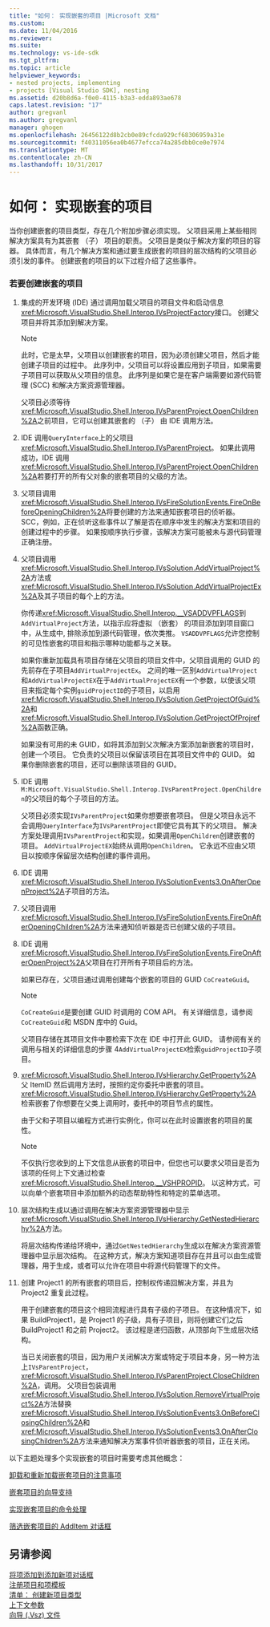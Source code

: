 ```yaml
---
title: "如何： 实现嵌套的项目 |Microsoft 文档"
ms.custom: 
ms.date: 11/04/2016
ms.reviewer: 
ms.suite: 
ms.technology: vs-ide-sdk
ms.tgt_pltfrm: 
ms.topic: article
helpviewer_keywords:
- nested projects, implementing
- projects [Visual Studio SDK], nesting
ms.assetid: d20b8d6a-f0e0-4115-b3a3-edda893ae678
caps.latest.revision: "17"
author: gregvanl
ms.author: gregvanl
manager: ghogen
ms.openlocfilehash: 26456122d8b2cb0e89cfcda929cf68306959a31e
ms.sourcegitcommit: f40311056ea0b4677efcca74a285dbb0ce0e7974
ms.translationtype: MT
ms.contentlocale: zh-CN
ms.lasthandoff: 10/31/2017
---
```

# <a name="how-to-implement-nested-projects"></a>如何： 实现嵌套的项目
当你创建嵌套的项目类型，存在几个附加步骤必须实现。 父项目采用上某些相同解决方案具有为其嵌套 （子） 项目的职责。 父项目是类似于解决方案的项目的容器。 具体而言，有几个解决方案和通过要生成嵌套的项目的层次结构的父项目必须引发的事件。 创建嵌套的项目的以下过程介绍了这些事件。  
  
### <a name="to-create-nested-projects"></a>若要创建嵌套的项目  
  
1.  集成的开发环境 (IDE) 通过调用加载父项目的项目文件和启动信息<xref:Microsoft.VisualStudio.Shell.Interop.IVsProjectFactory>接口。 创建父项目并将其添加到解决方案。  
  
    > [!NOTE]
    >  此时，它是太早，父项目以创建嵌套的项目，因为必须创建父项目，然后才能创建子项目的过程中。 此序列中，父项目可以将设置应用到子项目，如果需要子项目可以获取从父项目的信息。 此序列是如果它是在客户端需要如源代码管理 (SCC) 和解决方案资源管理器。  
  
     父项目必须等待<xref:Microsoft.VisualStudio.Shell.Interop.IVsParentProject.OpenChildren%2A>之前项目，它可以创建其嵌套的 （子） 由 IDE 调用方法。  
  
2.  IDE 调用`QueryInterface`上的父项目<xref:Microsoft.VisualStudio.Shell.Interop.IVsParentProject>。 如果此调用成功，IDE 调用<xref:Microsoft.VisualStudio.Shell.Interop.IVsParentProject.OpenChildren%2A>若要打开的所有父对象的嵌套项目的父级的方法。  
  
3.  父项目调用<xref:Microsoft.VisualStudio.Shell.Interop.IVsFireSolutionEvents.FireOnBeforeOpeningChildren%2A>将要创建的方法来通知嵌套项目的侦听器。 SCC，例如，正在侦听这些事件以了解是否在顺序中发生的解决方案和项目的创建过程中的步骤。 如果按顺序执行步骤，该解决方案可能被未与源代码管理正确注册。  
  
4.  父项目调用<xref:Microsoft.VisualStudio.Shell.Interop.IVsSolution.AddVirtualProject%2A>方法或<xref:Microsoft.VisualStudio.Shell.Interop.IVsSolution.AddVirtualProjectEx%2A>及其子项目的每个上的方法。  
  
     你传递<xref:Microsoft.VisualStudio.Shell.Interop.__VSADDVPFLAGS>到`AddVirtualProject`方法，以指示应将虚拟 （嵌套） 的项目添加到项目窗口中，从生成中, 排除添加到源代码管理，依次类推。 `VSADDVPFLAGS`允许您控制的可见性嵌套的项目和指示哪种功能都与之关联。  
  
     如果你重新加载具有项目存储在父项目的项目文件中，父项目调用的 GUID 的先前存在子项目`AddVirtualProjectEx`。 之间的唯一区别`AddVirtualProject`和`AddVirtualProjectEX`在于`AddVirtualProjectEX`有一个参数，以使该父项目来指定每个实例`guidProjectID`的子项目，以启用<xref:Microsoft.VisualStudio.Shell.Interop.IVsSolution.GetProjectOfGuid%2A>和<xref:Microsoft.VisualStudio.Shell.Interop.IVsSolution.GetProjectOfProjref%2A>函数正确。  
  
     如果没有可用的未 GUID，如将其添加到父次解决方案添加新嵌套的项目时，创建一个项目。 它负责的父项目以保留该项目在其项目文件中的 GUID。 如果你删除嵌套的项目，还可以删除该项目的 GUID。  
  
5.  IDE 调用`M:Microsoft.VisualStudio.Shell.Interop.IVsParentProject.OpenChildren`的父项目的每个子项目的方法。  
  
     父项目必须实现`IVsParentProject`如果你想要嵌套项目。 但是父项目永远不会调用`QueryInterface`为`IVsParentProject`即使它具有其下的父项目。 解决方案处理调用`IVsParentProject`和实现，如果调用`OpenChildren`创建嵌套的项目。 `AddVirtualProjectEX`始终从调用`OpenChildren`。 它永远不应由父项目以按顺序保留层次结构创建的事件调用。  
  
6.  IDE 调用<xref:Microsoft.VisualStudio.Shell.Interop.IVsSolutionEvents3.OnAfterOpenProject%2A>子项目的方法。  
  
7.  父项目调用<xref:Microsoft.VisualStudio.Shell.Interop.IVsFireSolutionEvents.FireOnAfterOpeningChildren%2A>方法来通知侦听器是否已创建父级的子项目。  
  
8.  IDE 调用<xref:Microsoft.VisualStudio.Shell.Interop.IVsFireSolutionEvents.FireOnAfterOpenProject%2A>父项目在打开所有子项目后的方法。  
  
     如果已存在，父项目通过调用创建每个嵌套的项目的 GUID `CoCreateGuid`。  
  
    > [!NOTE]
    >  `CoCreateGuid`是要创建 GUID 时调用的 COM API。 有关详细信息，请参阅`CoCreateGuid`和 MSDN 库中的 Guid。  
  
     父项目存储在其项目文件中要检索下次在 IDE 中打开此 GUID。 请参阅有关的调用与相关的详细信息的步骤 4`AddVirtualProjectEX`检索`guidProjectID`子项目。  
  
9. <xref:Microsoft.VisualStudio.Shell.Interop.IVsHierarchy.GetProperty%2A>父 ItemID 然后调用方法时，按照约定你委托中嵌套的项目。 <xref:Microsoft.VisualStudio.Shell.Interop.IVsHierarchy.GetProperty%2A>检索嵌套了你想要在父类上调用时，委托中的项目节点的属性。  
  
     由于父和子项目以编程方式进行实例化，你可以在此时设置嵌套的项目的属性。  
  
    > [!NOTE]
    >  不仅执行您收到的上下文信息从嵌套的项目中，但您也可以要求父项目是否为该项的任何上下文通过检查<xref:Microsoft.VisualStudio.Shell.Interop.__VSHPROPID>。 以这种方式，可以向单个嵌套项目中添加额外的动态帮助特性和特定的菜单选项。  
  
10. 层次结构生成以通过调用在解决方案资源管理器中显示<xref:Microsoft.VisualStudio.Shell.Interop.IVsHierarchy.GetNestedHierarchy%2A>方法。  
  
     将层次结构传递给环境中，通过`GetNestedHierarchy`生成以在解决方案资源管理器中显示层次结构。 在这种方式，解决方案知道项目存在并且可以由生成管理器，用于生成，或者可以允许在项目中将源代码管理下的文件。  
  
11. 创建 Project1 的所有嵌套的项目后，控制权传递回解决方案，并且为 Project2 重复此过程。  
  
     用于创建嵌套的项目这个相同流程进行具有子级的子项目。 在这种情况下，如果 BuildProject1，是 Project1 的子级，具有子项目，则将创建它们之后 BuildProject1 和之前 Project2。 该过程是递归函数，从顶部向下生成层次结构。  
  
     当已关闭嵌套的项目，因为用户关闭解决方案或特定于项目本身，另一种方法上`IVsParentProject`， <xref:Microsoft.VisualStudio.Shell.Interop.IVsParentProject.CloseChildren%2A>，调用。 父项目包装调用<xref:Microsoft.VisualStudio.Shell.Interop.IVsSolution.RemoveVirtualProject%2A>方法替换<xref:Microsoft.VisualStudio.Shell.Interop.IVsSolutionEvents3.OnBeforeClosingChildren%2A>和<xref:Microsoft.VisualStudio.Shell.Interop.IVsSolutionEvents3.OnAfterClosingChildren%2A>方法来通知解决方案事件侦听器嵌套的项目，正在关闭。  
  
 以下主题处理多个实现嵌套的项目时需要考虑其他概念：  
  
 [卸载和重新加载嵌套项目的注意事项](../../extensibility/internals/considerations-for-unloading-and-reloading-nested-projects.md)  
  
 [嵌套项目的向导支持](../../extensibility/internals/wizard-support-for-nested-projects.md)  
  
 [实现嵌套项目的命令处理](../../extensibility/internals/implementing-command-handling-for-nested-projects.md)  
  
 [筛选嵌套项目的 AddItem 对话框](../../extensibility/internals/filtering-the-additem-dialog-box-for-nested-projects.md)  
  
## <a name="see-also"></a>另请参阅  
 [将项添加到添加新项对话框](../../extensibility/internals/adding-items-to-the-add-new-item-dialog-boxes.md)   
 [注册项目和项模板](../../extensibility/internals/registering-project-and-item-templates.md)   
 [清单： 创建新项目类型](../../extensibility/internals/checklist-creating-new-project-types.md)   
 [上下文参数](../../extensibility/internals/context-parameters.md)   
 [向导 (.Vsz) 文件](../../extensibility/internals/wizard-dot-vsz-file.md)